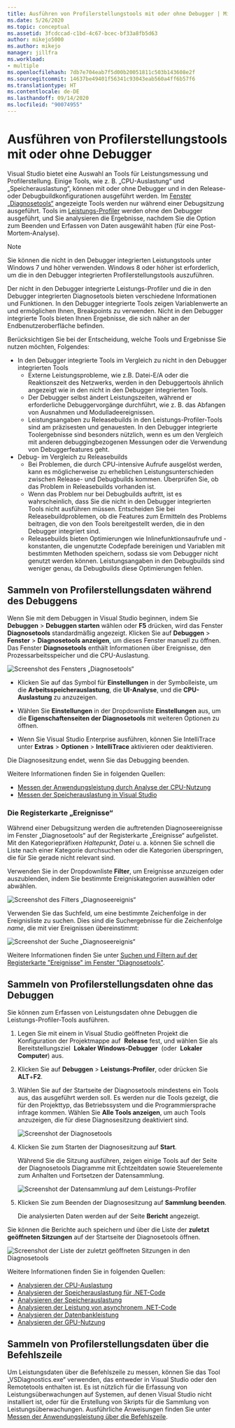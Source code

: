 ```yaml
---
title: Ausführen von Profilerstellungstools mit oder ohne Debugger | Microsoft-Dokumentation
ms.date: 5/26/2020
ms.topic: conceptual
ms.assetid: 3fcdccad-c1bd-4c67-bcec-bf33a8fb5d63
author: mikejo5000
ms.author: mikejo
manager: jillfra
ms.workload:
- multiple
ms.openlocfilehash: 7db7e704eab7f5d00b20051811c503b143608e2f
ms.sourcegitcommit: 14637be49401f56341c93043eab560a4ff6b57f6
ms.translationtype: HT
ms.contentlocale: de-DE
ms.lasthandoff: 09/14/2020
ms.locfileid: "90074955"
---
```

# <a name="run-profiling-tools-with-or-without-the-debugger"></a>Ausführen von Profilerstellungstools mit oder ohne Debugger

Visual Studio bietet eine Auswahl an Tools für Leistungsmessung und Profilerstellung. Einige Tools, wie z. B. „CPU-Auslastung“ und „Speicherauslastung“, können mit oder ohne Debugger und in den Release- oder Debugbuildkonfigurationen ausgeführt werden. Im [Fenster „Diagnosetools“](../profiling/profiling-feature-tour.md#measure-performance-while-debugging) angezeigte Tools werden nur während einer Debugsitzung ausgeführt. Tools im [Leistungs-Profiler](../profiling/profiling-feature-tour.md#post_mortem) werden ohne den Debugger ausgeführt, und Sie analysieren die Ergebnisse, nachdem Sie die Option zum Beenden und Erfassen von Daten ausgewählt haben (für eine Post-Mortem-Analyse).

>[!NOTE]
>Sie können die nicht in den Debugger integrierten Leistungstools unter Windows 7 und höher verwenden. Windows 8 oder höher ist erforderlich, um die in den Debugger integrierten Profilerstellungstools auszuführen.

Der nicht in den Debugger integrierte Leistungs-Profiler und die in den Debugger integrierten Diagnosetools bieten verschiedene Informationen und Funktionen. In den Debugger integrierte Tools zeigen Variablenwerte an und ermöglichen Ihnen, Breakpoints zu verwenden. Nicht in den Debugger integrierte Tools bieten Ihnen Ergebnisse, die sich näher an der Endbenutzeroberfläche befinden.

Berücksichtigen Sie bei der Entscheidung, welche Tools und Ergebnisse Sie nutzen möchten, Folgendes:

- In den Debugger integrierte Tools im Vergleich zu nicht in den Debugger integrierten Tools
  - Externe Leistungsprobleme, wie z.B. Datei-E/A oder die Reaktionszeit des Netzwerks, werden in den Debuggertools ähnlich angezeigt wie in den nicht in den Debugger integrierten Tools.
  - Der Debugger selbst ändert Leistungszeiten, während er erforderliche Debuggervorgänge durchführt, wie z. B. das Abfangen von Ausnahmen und Modulladeereignissen.
  - Leistungsangaben zu Releasebuilds in den Leistungs-Profiler-Tools sind am präzisesten und genauesten. In den Debugger integrierte Toolergebnisse sind besonders nützlich, wenn es um den Vergleich mit anderen debuggingbezogenen Messungen oder die Verwendung von Debuggerfeatures geht.
- Debug- im Vergleich zu Releasebuilds
  - Bei Problemen, die durch CPU-intensive Aufrufe ausgelöst werden, kann es möglicherweise zu erheblichen Leistungsunterschieden zwischen Release- und Debugbuilds kommen. Überprüfen Sie, ob das Problem in Releasebuilds vorhanden ist.
  - Wenn das Problem nur bei Debugbuilds auftritt, ist es wahrscheinlich, dass Sie die nicht in den Debugger integrierten Tools nicht ausführen müssen. Entscheiden Sie bei Releasebuildproblemen, ob die Features zum Ermitteln des Problems beitragen, die von den Tools bereitgestellt werden, die in den Debugger integriert sind.
  - Releasebuilds bieten Optimierungen wie Inlinefunktionsaufrufe und -konstanten, die ungenutzte Codepfade bereinigen und Variablen mit bestimmten Methoden speichern, sodass sie vom Debugger nicht genutzt werden können. Leistungsangaben in den Debugbuilds sind weniger genau, da Debugbuilds diese Optimierungen fehlen.

## <a name="collect-profiling-data-while-debugging"></a><a name="BKMK_Quick_start__Collect_diagnostic_data"></a> Sammeln von Profilerstellungsdaten während des Debuggens

Wenn Sie mit dem Debuggen in Visual Studio beginnen, indem Sie **Debuggen** > **Debuggen starten** wählen oder **F5** drücken, wird das Fenster **Diagnosetools** standardmäßig angezeigt. Klicken Sie auf **Debuggen** > **Fenster** > **Diagnosetools anzeigen**, um dieses Fenster manuell zu öffnen. Das Fenster **Diagnosetools** enthält Informationen über Ereignisse, den Prozessarbeitsspeicher und die CPU-Auslastung.

![Screenshot des Fensters „Diagnosetools“](../profiling/media/diagnostictoolswindow.png "Fenster „Diagnosetools“")

- Klicken Sie auf das Symbol für **Einstellungen** in der Symbolleiste, um die **Arbeitsspeicherauslastung**, die **UI-Analyse**, und die **CPU-Auslastung** zu anzuzeigen.

- Wählen Sie **Einstellungen** in der Dropdownliste **Einstellungen** aus, um die **Eigenschaftenseiten der Diagnosetools** mit weiteren Optionen zu öffnen.

- Wenn Sie Visual Studio Enterprise ausführen, können Sie IntelliTrace unter **Extras** > **Optionen** > **IntelliTrace** aktivieren oder deaktivieren.

Die Diagnosesitzung endet, wenn Sie das Debugging beenden.

Weitere Informationen finden Sie in folgenden Quellen:

- [Messen der Anwendungsleistung durch Analyse der CPU-Nutzung](../profiling/beginners-guide-to-performance-profiling.md)
- [Messen der Speicherauslastung in Visual Studio](../profiling/memory-usage.md)

### <a name="the-events-tab"></a>Die Registerkarte „Ereignisse“

Während einer Debugsitzung werden die auftretenden Diagnoseereignisse im Fenster „Diagnosetools“ auf der Registerkarte „Ereignisse“ aufgelistet. Mit den Kategoriepräfixen *Haltepunkt*, *Datei* u. a. können Sie schnell die Liste nach einer Kategorie durchsuchen oder die Kategorien überspringen, die für Sie gerade nicht relevant sind.

Verwenden Sie in der Dropdownliste **Filter**, um Ereignisse anzuzeigen oder auszublenden, indem Sie bestimmte Ereigniskategorien auswählen oder abwählen.

![Screenshot des Filters „Diagnoseereignis“](../profiling/media/diagnosticeventfilter.png "Filtern von Diagnoseereignissen")

Verwenden Sie das Suchfeld, um eine bestimmte Zeichenfolge in der Ereignisliste zu suchen. Dies sind die Suchergebnisse für die Zeichenfolge *name*, die mit vier Ereignissen übereinstimmt:

![Screenshot der Suche „Diagnoseereignis“](../profiling/media/diagnosticseventsearch.png "Suchen nach Diagnoseereignissen")

Weitere Informationen finden Sie unter [Suchen und Filtern auf der Registerkarte "Ereignisse" im Fenster "Diagnosetools"](https://devblogs.microsoft.com/devops/searching-and-filtering-the-events-tab-of-the-diagnostic-tools-window/).

## <a name="collect-profiling-data-without-debugging"></a>Sammeln von Profilerstellungsdaten ohne das Debuggen

Sie können zum Erfassen von Leistungsdaten ohne Debuggen die Leistungs-Profiler-Tools ausführen.

1. Legen Sie mit einem in Visual Studio geöffneten Projekt die Konfiguration der Projektmappe auf  **Release** fest, und wählen Sie als Bereitstellungsziel  **Lokaler Windows-Debugger**  (oder  **Lokaler Computer**) aus.

1. Klicken Sie auf **Debuggen** > **Leistungs-Profiler**, oder drücken Sie **ALT**+**F2**.

1. Wählen Sie auf der Startseite der Diagnosetools mindestens ein Tools aus, das ausgeführt werden soll. Es werden nur die Tools gezeigt, die für den Projekttyp, das Betriebssystem und die Programmiersprache infrage kommen. Wählen Sie **Alle Tools anzeigen**, um auch Tools anzuzeigen, die für diese Diagnosesitzung deaktiviert sind.

   ![Screenshot der Diagnosetools](../profiling/media/diaghubsummarypage.png "DIAG_SelectTool")

1. Klicken Sie zum Starten der Diagnosesitzung auf **Start**.

   Während Sie die Sitzung ausführen, zeigen einige Tools auf der Seite der Diagnosetools Diagramme mit Echtzeitdaten sowie Steuerelemente zum Anhalten und Fortsetzen der Datensammlung.

    ![Screenshot der Datensammlung auf dem Leistungs-Profiler](../profiling/media/diaghubcollectdata.png "Sammeln von Daten im Hub")

1. Klicken Sie zum Beenden der Diagnosesitzung auf **Sammlung beenden**.

   Die analysierten Daten werden auf der Seite **Bericht** angezeigt.

Sie können die Berichte auch speichern und über die Liste der **zuletzt geöffneten Sitzungen** auf der Startseite der Diagnosetools öffnen.

![Screenshot der Liste der zuletzt geöffneten Sitzungen in den Diagnosetools](../profiling/media/diaghubopenexistingdiagsession.png "PDHUB_OpenExistingDiagSession")

Weitere Informationen finden Sie in folgenden Quellen:

- [Analysieren der CPU-Auslastung](../profiling/cpu-usage.md)
- [Analysieren der Speicherauslastung für .NET-Code](../profiling/dotnet-alloc-tool.md)
- [Analysieren der Speicherauslastung](../profiling/analyze-memory-usage.md)
- [Analysieren der Leistung von asynchronem .NET-Code](../profiling/analyze-async.md)
- [Analysieren der Datenbankleistung](../profiling/analyze-database.md)
- [Analysieren der GPU-Nutzung](../profiling/gpu-usage.md)

## <a name="collect-profiling-data-from-the-command-line"></a>Sammeln von Profilerstellungsdaten über die Befehlszeile

Um Leistungsdaten über die Befehlszeile zu messen, können Sie das Tool „VSDiagnostics.exe“ verwenden, das entweder in Visual Studio oder den Remotetools enthalten ist. Es ist nützlich für die Erfassung von Leistungsüberwachungen auf Systemen, auf denen Visual Studio nicht installiert ist, oder für die Erstellung von Skripts für die Sammlung von Leistungsüberwachungen. Ausführliche Anweisungen finden Sie unter [Messen der Anwendungsleistung über die Befehlszeile](../profiling/profile-apps-from-command-line.md).
